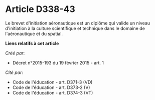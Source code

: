 # Article D338-43

Le brevet d'initiation aéronautique est un diplôme qui valide un niveau d'initiation à la culture scientifique et technique
dans le domaine de l'aéronautique et du spatial.

**Liens relatifs à cet article**

_Créé par_:

  - Décret n°2015-193 du 19 février 2015 - art. 1

_Cité par_:

  - Code de l'éducation - art. D371-3 (VD)
  - Code de l'éducation - art. D373-2 (V)
  - Code de l'éducation - art. D374-3 (VT)
